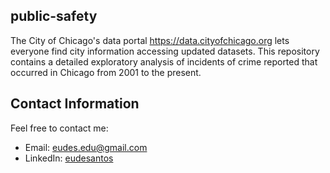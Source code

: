 ## public-safety

The City of Chicago's data portal https://data.cityofchicago.org lets everyone find city information accessing updated datasets. This repository contains a detailed exploratory analysis of incidents of crime reported that occurred in Chicago from 2001 to the present.

## Contact Information

Feel free to contact me:

* Email: [eudes.edu@gmail.com](mailto:eudes.edu@gmail.com)
* LinkedIn: [eudesantos](https://br.linkedin.com/in/eudesantos)
